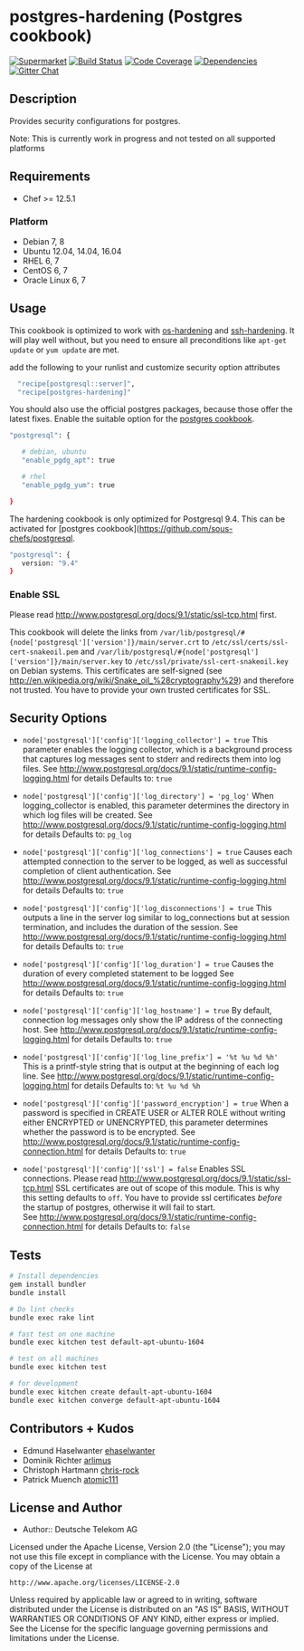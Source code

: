 # postgres-hardening (Postgres cookbook)

[![Supermarket](http://img.shields.io/cookbook/v/postgres-hardening.svg)][1]
[![Build Status](http://img.shields.io/travis/hardening-io/chef-postgres-hardening.svg)][2]
[![Code Coverage](http://img.shields.io/coveralls/hardening-io/chef-postgres-hardening.svg)][3]
[![Dependencies](http://img.shields.io/gemnasium/hardening-io/chef-postgres-hardening.svg)][4]
[![Gitter Chat](https://badges.gitter.im/Join%20Chat.svg)][5]

## Description

Provides security configurations for postgres.

Note: This is currently work in progress and not tested on all supported platforms

## Requirements

* Chef >= 12.5.1


### Platform

- Debian 7, 8
- Ubuntu 12.04, 14.04, 16.04
- RHEL 6, 7
- CentOS 6, 7
- Oracle Linux 6, 7

## Usage

This cookbook is optimized to work with [os-hardening](https://github.com/dev-sec/chef-os-hardening) and [ssh-hardening](https://github.com/dev-sec/chef-ssh-hardening). It will play well without, but you need to ensure all preconditions like `apt-get update` or `yum update` are met.

add the following to your runlist and customize security option attributes

```bash
  "recipe[postgresql::server]",
  "recipe[postgres-hardening]"
```

You should also use the official postgres packages, because those offer the latest fixes. Enable the suitable option for the [postgres cookbook](https://github.com/sous-chefs/postgresql).

```bash
"postgresql": {

   # debian, ubuntu
   "enable_pgdg_apt": true

   # rhel
   "enable_pgdg_yum": true

}
```

The hardening cookbook is only optimized for Postgresql 9.4. This can be activated for [postgres cookbook](https://github.com/sous-chefs/postgresql.

```bash
"postgresql": {
   version: "9.4"
}
```

### Enable SSL

Please read http://www.postgresql.org/docs/9.1/static/ssl-tcp.html first.

This cookbook will delete the links from `/var/lib/postgresql/#{node['postgresql']['version']}/main/server.crt` to `/etc/ssl/certs/ssl-cert-snakeoil.pem` and `/var/lib/postgresql/#{node['postgresql']['version']}/main/server.key` to `/etc/ssl/private/ssl-cert-snakeoil.key` on Debian systems. This certificates are self-signed (see http://en.wikipedia.org/wiki/Snake_oil_%28cryptography%29) and therefore not trusted. You have to provide your own trusted certificates for SSL.

## Security Options

* `node['postgresql']['config']['logging_collector'] = true`
   This parameter enables the logging collector, which is a background process
   that captures log messages sent to stderr and redirects them into log files.
   See http://www.postgresql.org/docs/9.1/static/runtime-config-logging.html for details
   Defaults to: `true`

* `node['postgresql']['config']['log_directory'] = 'pg_log'`
   When logging_collector is enabled, this parameter determines the
   directory in which log files will be created.
   See http://www.postgresql.org/docs/9.1/static/runtime-config-logging.html for details
   Defaults to: `pg_log`

* `node['postgresql']['config']['log_connections'] = true`
   Causes each attempted connection to the server to be logged, as well as successful
   completion of client authentication.
   See http://www.postgresql.org/docs/9.1/static/runtime-config-logging.html for details
   Defaults to: `true`

* `node['postgresql']['config']['log_disconnections'] = true`
   This outputs a line in the server log similar to log_connections but at session
   termination, and includes the duration of the session.
   See http://www.postgresql.org/docs/9.1/static/runtime-config-logging.html for details
   Defaults to: `true`

* `node['postgresql']['config']['log_duration'] = true`
   Causes the duration of every completed statement to be logged
   See http://www.postgresql.org/docs/9.1/static/runtime-config-logging.html for details
   Defaults to: `true`

* `node['postgresql']['config']['log_hostname'] = true`
   By default, connection log messages only show the IP address of the connecting host.
   See http://www.postgresql.org/docs/9.1/static/runtime-config-logging.html for details
   Defaults to: `true`

* `node['postgresql']['config']['log_line_prefix'] = '%t %u %d %h'`
   This is a printf-style string that is output at the beginning of each log line.
   See http://www.postgresql.org/docs/9.1/static/runtime-config-logging.html for details
   Defaults to: `%t %u %d %h`

* `node['postgresql']['config']['password_encryption'] = true`
   When a password is specified in CREATE USER or ALTER ROLE without writing either
   ENCRYPTED or UNENCRYPTED, this parameter determines whether the password is to be encrypted.
   See http://www.postgresql.org/docs/9.1/static/runtime-config-connection.html for details
   Defaults to: `true`

* `node['postgresql']['config']['ssl'] = false`
   Enables SSL connections. Please read http://www.postgresql.org/docs/9.1/static/ssl-tcp.html
   SSL certificates are out of scope of this module. This is why this setting defaults to `off`.
   You have to provide ssl certificates *before* the startup of postgres, otherwise it will fail to start.  
   See http://www.postgresql.org/docs/9.1/static/runtime-config-connection.html for details
   Defaults to: `false`

## Tests

```bash
# Install dependencies
gem install bundler
bundle install

# Do lint checks
bundle exec rake lint

# fast test on one machine
bundle exec kitchen test default-apt-ubuntu-1604

# test on all machines
bundle exec kitchen test

# for development
bundle exec kitchen create default-apt-ubuntu-1604
bundle exec kitchen converge default-apt-ubuntu-1604
```

## Contributors + Kudos

* Edmund Haselwanter [ehaselwanter](https://github.com/ehaselwanter)
* Dominik Richter [arlimus](https://github.com/arlimus)
* Christoph Hartmann [chris-rock](https://github.com/chris-rock)
* Patrick Muench [atomic111](https://github.com/atomic111)


## License and Author

* Author:: Deutsche Telekom AG

Licensed under the Apache License, Version 2.0 (the "License");
you may not use this file except in compliance with the License.
You may obtain a copy of the License at

    http://www.apache.org/licenses/LICENSE-2.0

Unless required by applicable law or agreed to in writing, software
distributed under the License is distributed on an "AS IS" BASIS,
WITHOUT WARRANTIES OR CONDITIONS OF ANY KIND, either express or implied.
See the License for the specific language governing permissions and
limitations under the License.

[1]: https://supermarket.chef.io/cookbooks/postgres-hardening
[2]: http://travis-ci.org/dev-sec/chef-postgres-hardening
[3]: https://coveralls.io/r/dev-sec/chef-postgres-hardening
[4]: https://gemnasium.com/dev-sec/chef-postgres-hardening
[5]: https://gitter.im/dev-sec/general
